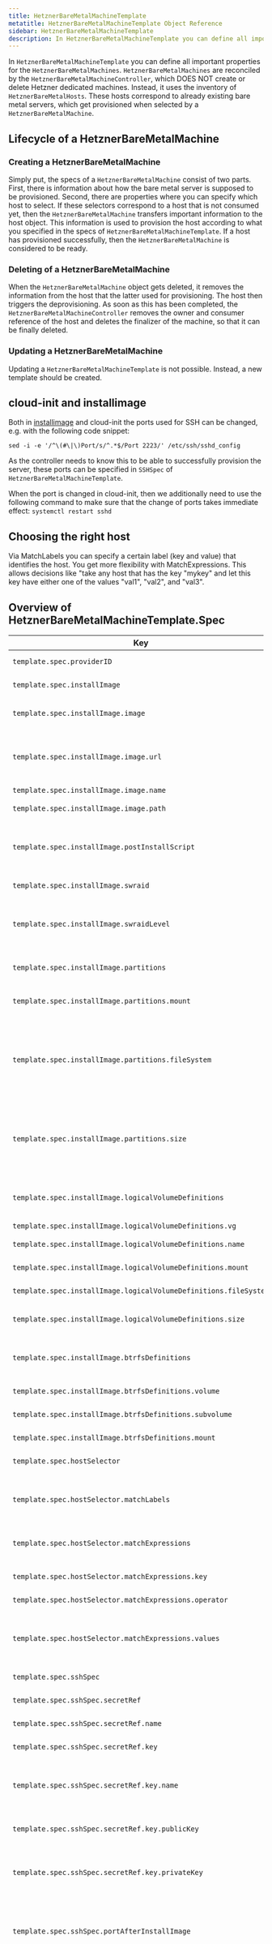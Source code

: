 ```yaml
---
title: HetznerBareMetalMachineTemplate
metatitle: HetznerBareMetalMachineTemplate Object Reference
sidebar: HetznerBareMetalMachineTemplate
description: In HetznerBareMetalMachineTemplate you can define all important properties for the HetznerBareMetalMachines.
---
```


In `HetznerBareMetalMachineTemplate` you can define all important properties for the `HetznerBareMetalMachines`. `HetznerBareMetalMachines` are reconciled by the `HetznerBareMetalMachineController`, which DOES NOT create or delete Hetzner dedicated machines. Instead, it uses the inventory of `HetznerBareMetalHosts`. These hosts correspond to already existing bare metal servers, which get provisioned when selected by a `HetznerBareMetalMachine`.

## Lifecycle of a HetznerBareMetalMachine

### Creating a HetznerBareMetalMachine

Simply put, the specs of a `HetznerBareMetalMachine` consist of two parts. First, there is information about how the bare metal server is supposed to be provisioned. Second, there are properties where you can specify which host to select. If these selectors correspond to a host that is not consumed yet, then the `HetznerBareMetalMachine` transfers important information to the host object. This information is used to provision the host according to what you specified in the specs of `HetznerBareMetalMachineTemplate`. If a host has provisioned successfully, then the `HetznerBareMetalMachine` is considered to be ready.

### Deleting of a HetznerBareMetalMachine

When the `HetznerBareMetalMachine` object gets deleted, it removes the information from the host that the latter used for provisioning. The host then triggers the deprovisioning. As soon as this has been completed, the `HetznerBareMetalMachineController` removes the owner and consumer reference of the host and deletes the finalizer of the machine, so that it can be finally deleted.

### Updating a HetznerBareMetalMachine

Updating a `HetznerBareMetalMachineTemplate` is not possible. Instead, a new template should be created.

## cloud-init and installimage

Both in [installimage](https://docs.hetzner.com/robot/dedicated-server/operating-systems/installimage/) and cloud-init the ports used for SSH can be changed, e.g. with the following code snippet:

```shell
sed -i -e '/^\(#\|\)Port/s/^.*$/Port 2223/' /etc/ssh/sshd_config
```

As the controller needs to know this to be able to successfully provision the server, these ports can be specified in `SSHSpec` of `HetznerBareMetalMachineTemplate`.

When the port is changed in cloud-init, then we additionally need to use the following command to make sure that the change of ports takes immediate effect:
`systemctl restart sshd`

## Choosing the right host

Via MatchLabels you can specify a certain label (key and value) that identifies the host. You get more flexibility with MatchExpressions. This allows decisions like "take any host that has the key "mykey" and let this key have either one of the values "val1", "val2", and "val3".

## Overview of HetznerBareMetalMachineTemplate.Spec

| Key                                                              | Type                  | Default                   | Required | Description                                                                                                                                        |
| ---------------------------------------------------------------- | --------------------- | ------------------------- | -------- | -------------------------------------------------------------------------------------------------------------------------------------------------- |
| `template.spec.providerID`                                       | `string`              |                           | no       | Provider ID set by controller                                                                                                                      |
| `template.spec.installImage`                                     | `object`              |                           | yes      | Configuration used in autosetup                                                                                                                    |
| `template.spec.installImage.image`                               | `object`              |                           | yes      | Defines image for bm machine. See below for details.                                                                                               |
| `template.spec.installImage.image.url`                           | `string`              |                           | no       | Remote URL of image. Can be tar, tar.gz, tar.bz, tar.bz2, tar.xz, tgz, tbz, txz                                                                    |
| `template.spec.installImage.image.name`                          | `string`              |                           | no       | Name of the image                                                                                                                                  |
| `template.spec.installImage.image.path`                          | `string`              |                           | no       | Local path of a pre-installed image                                                                                                                |
| `template.spec.installImage.postInstallScript`                   | `string`              |                           | no       | PostInstallScript that is used for commands that will be executed after installing image                                                           |
| `template.spec.installImage.swraid`                              | `int`                 | `0`                       | no       | Enables or disables raid. Set 1 to enable                                                                                                          |
| `template.spec.installImage.swraidLevel`                         | `int`                 | `1`                       | no       | Defines the software raid levels. Only relevant if raid is enabled. Pick one of 0,1,5,6,10                                                         |
| `template.spec.installImage.partitions`                          | `[]object`            |                           | yes      | Partitions that should be created in installimage                                                                                                  |
| `template.spec.installImage.partitions.mount`                    | `string`              |                           | yes      | Mount defines the mount path of the filesystem                                                                                                     |
| `template.spec.installImage.partitions.fileSystem`               | `string`              |                           | yes      | Filesystem that should be used. Can be ext2, ext3, ext4, btrfs, reiserfs, xfs, swap, or the name of the LVM volume group, if the partition is a VG |
| `template.spec.installImage.partitions.size`                     | `string`              |                           | yes      | Size of the partition. Use 'all' to use all remaining space of the drive. M/G/T can be used as unit specifications for MiB, GiB, TiB               |
| `template.spec.installImage.logicalVolumeDefinitions`            | `[]object`            |                           | no       | Defines the logical volume definitions that should be created                                                                                      |
| `template.spec.installImage.logicalVolumeDefinitions.vg`         | `string`              |                           | yes      | Defines the vg name                                                                                                                                |
| `template.spec.installImage.logicalVolumeDefinitions.name`       | `string`              |                           | yes      | Defines the volume name                                                                                                                            |
| `template.spec.installImage.logicalVolumeDefinitions.mount`      | `string`              |                           | yes      | Defines the mount path                                                                                                                             |
| `template.spec.installImage.logicalVolumeDefinitions.fileSystem` | `string`              |                           | yes      | Defines the file system                                                                                                                            |
| `template.spec.installImage.logicalVolumeDefinitions.size`       | `string`              |                           | yes      | Defines size with unit M/G/T or MiB/GiB/TiB                                                                                                        |
| `template.spec.installImage.btrfsDefinitions`                    | `[]object`            |                           | no       | Defines the btrfs sub-volume definitions that should be created                                                                                    |
| `template.spec.installImage.btrfsDefinitions.volume`             | `string`              |                           | yes      | Defines the btrfs volume name                                                                                                                      |
| `template.spec.installImage.btrfsDefinitions.subvolume`          | `string`              |                           | yes      | Defines the btrfs sub-volume name                                                                                                                  |
| `template.spec.installImage.btrfsDefinitions.mount`              | `string`              |                           | yes      | Defines the btrfs mount path                                                                                                                       |
| `template.spec.hostSelector`                                     | `object`              |                           | no       | Options to select hosts with                                                                                                                       |
| `template.spec.hostSelector.matchLabels`                         | `map[string][string]` |                           | no       | Specify labels as key-value pairs that should be there in host object to select it                                                                 |
| `template.spec.hostSelector.matchExpressions`                    | `[]object`            |                           | no       | Requirements using Kubernetes MatchExpressions                                                                                                     |
| `template.spec.hostSelector.matchExpressions.key`                | `string`              |                           | yes      | Key of label that should be matched in host object                                                                                                 |
| `template.spec.hostSelector.matchExpressions.operator`           | `string`              |                           | yes      | [Selection operator](https://pkg.go.dev/k8s.io/apimachinery@v0.23.4/pkg/selection?utm_source=gopls#Operator)                                       |
| `template.spec.hostSelector.matchExpressions.values`             | `[]string`            |                           | yes      | Values whose relation to the label value in the host machine is defined by the selection operator                                                  |
| `template.spec.sshSpec`                                          | `object`              |                           | yes      | SSH specs                                                                                                                                          |
| `template.spec.sshSpec.secretRef`                                | `object`              |                           | yes      | Reference to the secret where SSH key is stored                                                                                                    |
| `template.spec.sshSpec.secretRef.name`                           | `string`              |                           | yes      | Name of the secret                                                                                                                                 |
| `template.spec.sshSpec.secretRef.key`                            | `object`              |                           | yes      | Details about the keys used in the data of the secret                                                                                              |
| `template.spec.sshSpec.secretRef.key.name`                       | `string`              |                           | yes      | Name is the key in the secret's data where the SSH key's name is stored                                                                            |
| `template.spec.sshSpec.secretRef.key.publicKey`                  | `string`              |                           | yes      | PublicKey is the key in the secret's data where the SSH key's public key is stored                                                                 |
| `template.spec.sshSpec.secretRef.key.privateKey`                 | `string`              |                           | yes      | PrivateKey is the key in the secret's data where the SSH key's private key is stored                                                               |
| `template.spec.sshSpec.portAfterInstallImage`                    | `int`                 | `22`                      | no       | PortAfterInstallImage specifies the port that can be used to reach the server via SSH after install image completed successfully                   |
| `template.spec.sshSpec.portAfterCloudInit`                       | `int`                 | `22` (install image port) | no       | PortAfterCloudInit specifies the port that can be used to reach the server via SSH after cloud init completed successfully. Deprecated. Since [PR Install Cloud-Init-Data via post-install.sh #1407](https://github.com/syself/cluster-api-provider-hetzner/pull/1407) this field is not functional.  |

## installImage.image

You must specify either name and url, or a local path.

Example of an image provided by Hetzner via NFS:

```yaml
image:
  path: /root/.oldroot/nfs//images/Ubuntu-2404-noble-amd64-base.tar.gz
```

Example of an image provided by you via https. The script installimage of Hetzner parses the name to detect the version. It is
recommended to follow their naming pattern.

```yaml
image:
  name: Ubuntu-2404-noble-amd64-custom
  url: https://user:pwd@example.com/images/Ubuntu-2404-noble-amd64-custom.tar.gz
```

Example of pulling an image from an oci-registry:

```yaml
image:
  name: Ubuntu-2404-noble-amd64-custom
  url: oci://ghcr.io/myorg/images/Ubuntu-2404-noble-amd64-custom:1.0.1
```

If you need credentials to pull the image, then provide the environment variable `OCI_REGISTRY_AUTH_TOKEN` to the controller.

You can provide the variable via a secret of the deployment `caph-controller-manager`:

```yaml
apiVersion: apps/v1
kind: Deployment
metadata:
  # ...
spec:
  # ...
  template:
    spec:
      containers:
        - command:
            - /manager
          image: ghcr.io/syself/caph:vXXX
          env:
            - name: OCI_REGISTRY_AUTH_TOKEN
              valueFrom:
                secretKeyRef:
                  name: my-oci-registry-secret # The name of the secret
                  key: OCI_REGISTRY_AUTH_TOKEN # The key in the secret. Format: "user:pwd" or just "token"
      # ... other container specs
```

You can push an image to an oci-registry with a tool like [oras](https://oras.land):

```shell
oras push ghcr.io/myorg/images/Ubuntu-2404-noble-amd64-custom:1.0.1 \
    --artifact-type application/vnd.myorg.machine-image.v1 Ubuntu-2404-noble-amd64-custom.tar.gz
```
